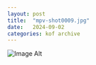```yaml
---
layout:	post
title:	"mpv-shot0009.jpg"
date:	2024-09-02
categories:	kof archive
---
```


![Image Alt](https://k0f.github.io/assets/mpv-shot0009.jpg)